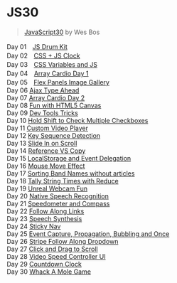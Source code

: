 # JS30
> [JavaScript30](javascript30.com) by Wes Bos

Day 01　[JS Drum Kit]()  
Day 02　[CSS + JS Clock]()  
Day 03　[CSS Variables and JS]()  
Day 04　[Array Cardio Day 1]()  
Day 05　[Flex Panels Image Gallery]()  
Day 06 [Ajax Type Ahead]()  
Day 07 [Array Cardio Day 2]()  
Day 08 [Fun with HTML5 Canvas]()  
Day 09 [Dev Tools Tricks]()  
Day 10 [Hold Shift to Check Multiple Checkboxes]()  
Day 11 [Custom Video Player]()  
Day 12 [Key Sequence Detection]()  
Day 13 [Slide In on Scroll]()  
Day 14 [Reference VS Copy]()  
Day 15 [LocalStorage and Event Delegation]()  
Day 16 [Mouse Move Effect]()  
Day 17 [Sorting Band Names without articles]()  
Day 18 [Tally String Times with Reduce]()  
Day 19 [Unreal Webcam Fun]()  
Day 20 [Native Speech Recognition]()  
Day 21 [Speedometer and Compass]()  
Day 22 [Follow Along Links]()  
Day 23 [Speech Synthesis]()  
Day 24 [Sticky Nav]()  
Day 25 [Event Capture, Propagation, Bubbling and Once]()  
Day 26 [Stripe Follow Along Dropdown]()  
Day 27 [Click and Drag to Scroll]()  
Day 28 [Video Speed Controller UI]()  
Day 29 [Countdown Clock]()  
Day 30 [Whack A Mole Game]()  
